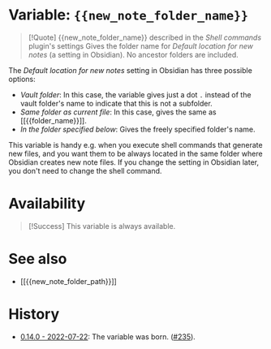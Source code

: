 # Variable: `{{new_note_folder_name}}`
> [!Quote] {{new_note_folder_name}} described in the *Shell commands* plugin's settings
> Gives the folder name for *Default location for new notes* (a setting in Obsidian). No ancestor folders are included.

The *Default location for new notes* setting in Obsidian has three possible options:
- *Vault folder*: In this case, the variable gives just a dot `.` instead of the vault folder's name to indicate that this is not a subfolder.
- *Same folder as current file*: In this case, gives the same as [[{{folder_name}}]].
- *In the folder specified below*: Gives the freely specified folder's name.

This variable is handy e.g. when you execute shell commands that generate new files, and you want them to be always located in the same folder where Obsidian creates new note files. If you change the setting in Obsidian later, you don't need to change the shell command.

# Availability
> [!Success] This variable is always available.

# See also
- [[{{new_note_folder_path}}]]

# History
- [0.14.0 - 2022-07-22](https://github.com/Taitava/obsidian-shellcommands/blob/main/CHANGELOG.md#0140---2022-07-22): The variable was born. ([#235](https://github.com/Taitava/obsidian-shellcommands/issues/235)).